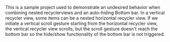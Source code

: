 This is a sample project used to demonstrate an undesired behavior when combining nested
recyclerviews and an auto-hiding Bottom bar.
In a vertical recycler view, some items can be a nested horizontal recycler view. If we initiate
a vertical scroll gesture starting from the horizontal recycler view, the vertical recycler view
scrolls, but the scroll gesture doesn't reach the bottom bar so the hide/show functionality of the
bottom bar is not triggered.